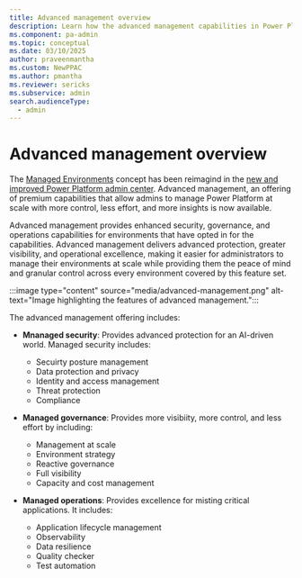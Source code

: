 ```yaml
---
title: Advanced management overview
description: Learn how the advanced management capabilities in Power Platform.
ms.component: pa-admin
ms.topic: conceptual
ms.date: 03/10/2025
author: praveenmantha
ms.custom: NewPPAC
ms.author: pmantha 
ms.reviewer: sericks
ms.subservice: admin
search.audienceType: 
  - admin
---
```


# Advanced management overview

The [Managed Environments](managed-environment-overview.md) concept has been reimagind in the [new and improved Power Platform admin center](new-admin-center.md). Advanced management, an offering of premium capabilities that allow admins to manage Power Platform at scale with more control, less effort, and more insights is now available.

Advanced management provides enhanced security, governance, and operations capabilities for environments that have opted in for the capabilities. Advanced management delivers advanced protection, greater visibility, and operational excellence, making it easier for administrators to manage their environments at scale while providing them the peace of mind and granular control across every environment covered by this feature set.

:::image type="content" source="media/advanced-management.png" alt-text="Image highlighting the features of advanced management.":::

The advanced management offering includes:

- **Mnanaged security**: Provides advanced protection for an AI-driven world. Managed security includes:
    - Secuirty posture management
    - Data protection and privacy
    - Identity and access management
    - Threat protection
    - Compliance

- **Managed governance**: Provides more visibiity, more control, and less effort by including:
    - Management at scale
    - Environment strategy
    - Reactive governance
    - Full visibility
    - Capacity and cost management

- **Managed operations**: Provides excellence for misting critical applications. It includes:
    - Application lifecycle management
    - Observability
    - Data resilience
    - Quality checker
    - Test automation

  



